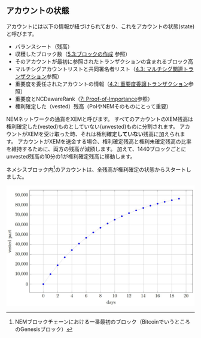 ## アカウントの状態

アカウントには以下の情報が紐づけられており、これをアカウントの状態(state)と呼びます。

* バランスシート（残高）
* 収穫したブロック数（[5.3:ブロックの作成](Blockchain/5.3.md) 参照）
* そのアカウントが最初に参照されたトランザクションの含まれるブロック高
* マルチシグアカウントリストと共同署名者リスト（[4.3: マルチシグ関連トランザクション](Transactions/4.3.md)参照）
* 重要度を委任されたアカウントの情報（[4.2: 重要度委譲トランザクション](Transactions/4.2.md)参照）
* 重要度とNCDawareRank（[7: Proof-of-Importance](PoI/7_PoI.md)参照）
* 権利確定した（vested）残高（PoIやNEMそのものにとって重要）

NEMネットワークの通貨をXEMと呼びます。
すべてのアカウントのXEM残高は権利確定した(vested)ものとしていない(unvested)ものに分割されます。
アカウントがXEMを受け取った時、それは権利確定**していない**残高に加えられます。
アカウントがXEMを送金する場合、権利確定残高と権利未確定残高の比率を維持するために、両方の残高が減額します。
加えて、1440ブロックごとにunvested残高の10分の1が権利確定残高に移動します。

ネメシスブロック内[^2]のアカウントは、全残高が権利確定の状態からスタートしました。

<img src="/images/Figure2_1.jpg">

[^2]: NEMブロックチェーンにおける一番最初のブロック（BitcoinでいうところのGenesisブロック）
